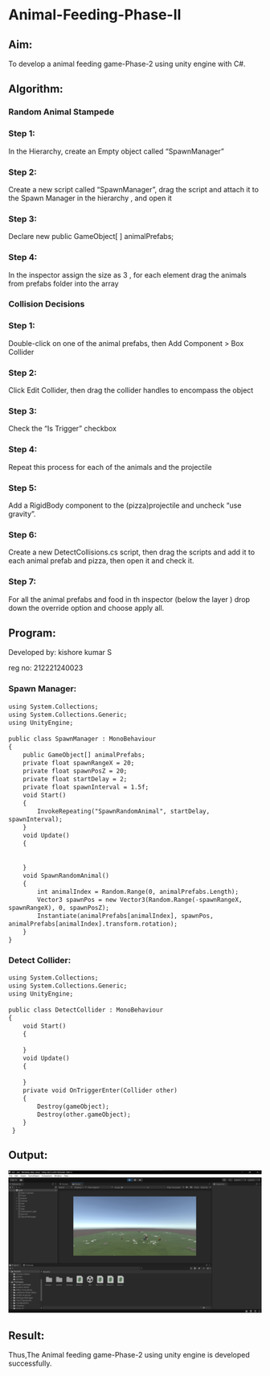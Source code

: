# Animal-Feeding-Phase-II

## Aim:
To develop a animal feeding game-Phase-2 using unity engine with C#.
## Algorithm:
### Random Animal Stampede
### Step 1:
 In the Hierarchy, create an Empty object called “SpawnManager”
### Step 2:
 Create a new script called “SpawnManager”, drag the script and attach it to the Spawn Manager in the hierarchy , and open it
### Step 3:
 Declare new public GameObject[ ] animalPrefabs;
### Step 4:
 In the inspector assign the size as 3 , for each element drag the animals from prefabs folder into the array

### Collision Decisions
### Step 1: 
Double-click on one of the animal prefabs, then Add Component > Box Collider
### Step 2:
 Click Edit Collider, then drag the collider handles to encompass the object
### Step 3: 
Check the “Is Trigger” checkbox
### Step 4:
 Repeat this process for each of the animals and the projectile
### Step 5: 
Add a RigidBody component to the (pizza)projectile and uncheck “use gravity”.
### Step 6: 
Create a new DetectCollisions.cs script, then drag the scripts and add it to each animal prefab and pizza, then open it and check it.
### Step 7:
 For all the animal prefabs and food in th inspector (below the  layer ) drop down the override option and choose apply all.

## Program:
Developed by: kishore kumar S

reg no: 212221240023


### Spawn Manager: 
``` 
using System.Collections;
using System.Collections.Generic;
using UnityEngine;

public class SpawnManager : MonoBehaviour
{
    public GameObject[] animalPrefabs;
    private float spawnRangeX = 20;
    private float spawnPosZ = 20;
    private float startDelay = 2;
    private float spawnInterval = 1.5f;
    void Start()
    {
        InvokeRepeating("SpawnRandomAnimal", startDelay, spawnInterval);
    }
    void Update()
    {


    }
    void SpawnRandomAnimal()
    {
        int animalIndex = Random.Range(0, animalPrefabs.Length);
        Vector3 spawnPos = new Vector3(Random.Range(-spawnRangeX, spawnRangeX), 0, spawnPosZ);
        Instantiate(animalPrefabs[animalIndex], spawnPos, animalPrefabs[animalIndex].transform.rotation);
    }
}
```
### Detect Collider:
```
using System.Collections;
using System.Collections.Generic;
using UnityEngine;

public class DetectCollider : MonoBehaviour
{
    void Start()
    {
        
    }
    void Update()
    {
        
    }
    private void OnTriggerEnter(Collider other)
    {
        Destroy(gameObject);
        Destroy(other.gameObject);
    }
 }
```

## Output:
![](p2.png)
## Result:

Thus,The Animal feeding game-Phase-2 using unity engine is developed successfully.
